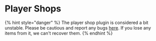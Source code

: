 # Player Shops

{% hint style="danger" %}
The player shop plugin is considered a bit unstable. Please be cautious and report any bugs [here](https://trello.com/c/L8wF1AJR/4). If you lose any items from it, we can't recover them.
{% endhint %}




